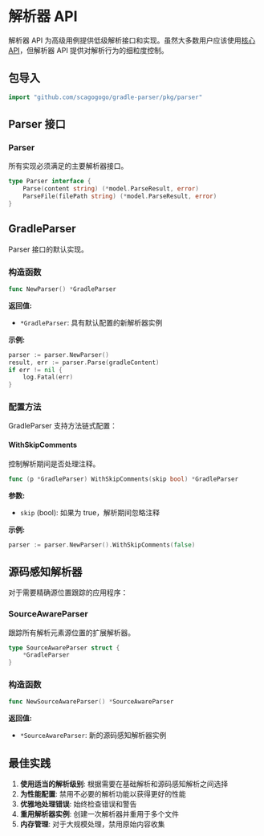 # 解析器 API

解析器 API 为高级用例提供低级解析接口和实现。虽然大多数用户应该使用[核心 API](./core.md)，但解析器 API 提供对解析行为的细粒度控制。

## 包导入

```go
import "github.com/scagogogo/gradle-parser/pkg/parser"
```

## Parser 接口

### Parser

所有实现必须满足的主要解析器接口。

```go
type Parser interface {
    Parse(content string) (*model.ParseResult, error)
    ParseFile(filePath string) (*model.ParseResult, error)
}
```

## GradleParser

Parser 接口的默认实现。

### 构造函数

```go
func NewParser() *GradleParser
```

**返回值:**
- `*GradleParser`: 具有默认配置的新解析器实例

**示例:**
```go
parser := parser.NewParser()
result, err := parser.Parse(gradleContent)
if err != nil {
    log.Fatal(err)
}
```

### 配置方法

GradleParser 支持方法链式配置：

#### WithSkipComments

控制解析期间是否处理注释。

```go
func (p *GradleParser) WithSkipComments(skip bool) *GradleParser
```

**参数:**
- `skip` (bool): 如果为 true，解析期间忽略注释

**示例:**
```go
parser := parser.NewParser().WithSkipComments(false)
```

## 源码感知解析器

对于需要精确源位置跟踪的应用程序：

### SourceAwareParser

跟踪所有解析元素源位置的扩展解析器。

```go
type SourceAwareParser struct {
    *GradleParser
}
```

### 构造函数

```go
func NewSourceAwareParser() *SourceAwareParser
```

**返回值:**
- `*SourceAwareParser`: 新的源码感知解析器实例

## 最佳实践

1. **使用适当的解析级别**: 根据需要在基础解析和源码感知解析之间选择
2. **为性能配置**: 禁用不必要的解析功能以获得更好的性能
3. **优雅地处理错误**: 始终检查错误和警告
4. **重用解析器实例**: 创建一次解析器并重用于多个文件
5. **内存管理**: 对于大规模处理，禁用原始内容收集
